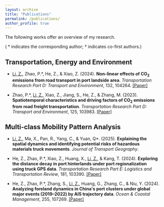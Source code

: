 ```yaml
---
layout: archive
title: "Publications"
permalink: /publications/
author_profile: true
---
```

The following works offer an overview of my research. 

( * indicates the corresponding author; † indicates co-first authors.)

<!-- ![text](/images/profile.png){: .align-left width="100px"; padding-right: "20px"} -->

<!-- <figure class="align-left" style="width: 100px; padding-right: 20px;">
  <img src="/images/profile.png" alt="Your Figure">
  <figcaption>Figure 1: Your Figure Caption</figcaption>
</figure> -->

Transportation, Energy and Environment
----
* <u>Li, Z.</u>, Zhao, P.*, He, Z., & Xiao, Z. (2024). **Non-linear effects of CO<sub>2</sub> emissions from road transport in port landside area**. <i> Transportation Research Part D: Transport and Environment</i>, 132, 104264. <a href="https://doi.org/10.1016/j.trd.2024.104264"> [Paper]</a>

* Zhao, P.*, <u>Li, Z.</u>, Xiao, Z., Jiang, S., He, Z., & Zhang, M. (2023). **Spatiotemporal characteristics and driving factors of CO<sub>2</sub> emissions from road freight transportation**. <i> Transportation Research Part D: Transport and Environment</i>, 125, 103983. <a href="https://doi.org/10.1016/j.trd.2023.103983"> [Paper]</a>



Multi-class Mobility Pattern Analysis
----
* <u>Li, Z.</u>, Ma, X., Pan, R., Yang, C., & Yuan, Q*. (2025). **Explaining the spatial dynamics and identifying potential risks of hazardous materials truck movements**. <i> Journal of Transport Geography</i>. 

* He, Z., Zhao, P.*, Xiao, Z., Huang, X., <u>Li, Z.</u>, & Kang, T. (2024). **Exploring the distance decay in port hinterlands under port regionalization using truck GPS data**. <i> Transportation Research Part E: Logistics and Transportation Review</i>, 181, 103390. <a href="https://doi.org/10.1016/j.tre.2023.103390"> [Paper]</a>

* He, Z., Zhao, P.*, Zhang, S., <u>Li, Z.</u>, Huang, G., Zhang, C., & Niu, Y. (2024). **Analyzing foreland dynamics in China's port clusters under global major events (2019–2022) by AIS trajectory data**. <i> Ocean & Coastal Management</i>, 255, 107269. <a href="https://doi.org/10.1016/j.ocecoaman.2024.107269"> [Paper]</a>

